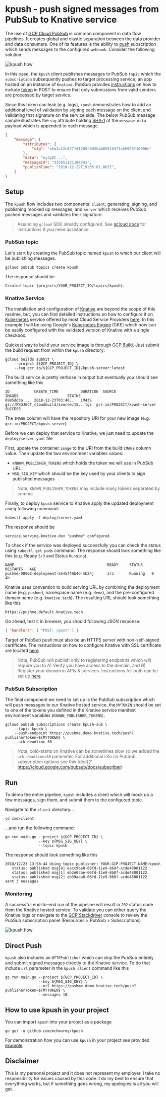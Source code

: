 # kpush - push signed messages from PubSub to Knative service

The use of [GCP Cloud PubSub](https://cloud.google.com/pubsub/) is common component in data flow pipelines. It creates global and elastic separation between the data provider and data consumers. One of its features is the ability to [push](https://cloud.google.com/pubsub/docs/push) subscription which sends messages to the configured `webhook`. Consider the following solution:

![kpush flow](img/kpush-flow.png)

In this case, the `kpush` client publishes messages to PubSub `topic` which the `subscription` subsequently pushes to target processing service, an app hosted on an instance of `Knative`. PubSub provides [instructions](https://cloud.google.com/pubsub/docs/push) on how to include [token](https://cloud.google.com/pubsub/docs/faq#security) in POST to ensure that only submissions from valid senders are processed by target service.

Since this token can leak (e.g. logs), `kpush` demonstrates how to add an additional level of validation by signing each message on the client and validating that signature on the service side. The below PubSub message sample illustrates the `sig` attribute holding [SHA-1](https://en.wikipedia.org/wiki/SHA-1) of the `message.data` payload which is appended to each message.

```json
{
    "message": {
        "attributes": {
            "sig": "sha1=22c477fd1269c9d3bab8591b371a66976f10006e"
        },
        "data": "eyJpZC...",
        "messageId": "333651121184341",
        "publishTime": "2018-12-22T19:05:01.067Z",
    }
}
```

## Setup

The `kpush` flow includes two components: `client`, generating, signing, and publishing mocked up messages, and `server` which receives PubSub pushed messages and validates their signature.

> Assuming `gcloud` SDK already configured. See [gcloud docs](https://cloud.google.com/sdk/gcloud/) for instructions if you need assistance

### PubSub topic

Let's start by creating the PubSub topic named `kpush` to which our client will be publishing messages.

```shell
gcloud pubsub topics create kpush
```

The response should be

```shell
Created topic [projects/YOUR_PROJECT_ID/topics/kpush].
```

### Knative Service

The installation and configuration of [Knative](https://github.com/knative) are beyond the scope of this readme, but, you can find detailed instructions on how to configure it on [Kubernetes](https://kubernetes.io/) service offered by most Cloud Service Providers [here](https://github.com/knative/docs/tree/master/install). In this example I will be using Google's [Kubernetes Engine](https://cloud.google.com/kubernetes-engine/) (GKE) which now can be easily configured with the validated version of Knative with a single checkbox.

Quickest way to build your service image is through [GCP Build](https://cloud.google.com/cloud-build/). Just submit the build request from within the `kpush` directory:

```shell
gcloud builds submit \
    --project ${GCP_PROJECT_ID} \
	--tag gcr.io/${GCP_PROJECT_ID}/kpush-server:latest
```

The build service is pretty verbose in output but eventually you should see something like this

```shell
ID           CREATE_TIME          DURATION  SOURCE                                   IMAGES                      STATUS
6905dd3a...  2018-12-23T03:48...  1M43S     gs://PROJECT_cloudbuild/source/15...tgz  gcr.io/PROJECT/kpush-server SUCCESS
```

The `IMAGE` column will have the repository URI for your new image (e.g. `gcr.io/PROJECT/kpush-server`)

Before we can deploy that service to Knative, we just need to update the `deploy/server.yaml` file

First, update the container `image` to the URI from the build `IMAGE` column value. Then update the two environment variables values:

* `KNOWN_PUBLISHER_TOKENS` which holds the token we will use in PubSub URL
* `MSG_SIG_KEY` which should be the key used by your clients to sign published messages

> Note, `KNOWN_PUBLISHER_TOKENS` may include many tokens separated by comma

Finally, to deploy `kpush` service to Knative apply the updated deployment using following command:

```shell
kubectl apply -f deploy/server.yaml
```

The response should be

```shell
service.serving.knative.dev "pushme" configured
```

To check if the service was deployed successfully you can check the status using `kubectl get pods` command. The response should look something like this (e.g. Ready `3/3` and Status `Running`).

```shell
NAME                                          READY     STATUS    RESTARTS   AGE
pushme-00002-deployment-5645f48b4d-mb24j      3/3       Running   0          4h
```

Knative uses convention to build serving URL by combining the deployment name (e.g. `pushme`), namespace name (e.g. `demo`), and the pre-configured domain name (e.g. `knative.tech`). The resulting URL should look something like this

```shell
https://pushme.default.knative.tech
```

Go ahead, test it in browser, you should following JSON response:

```json
{ "handlers": [ "POST: /post" ] }
```

Target of PubSub push must also be an HTTPS server with non-self-signed certificate. The instructions on how to configure Knative with SSL certificate are located [here](https://github.com/knative/docs/blob/master/serving/using-an-ssl-cert.md).

> Note, PubSub will publish only to registering endpoints which will require you to A) Verify you have access to the domain, and B) Register your domain in APIs & services. Instructions for both can be set up [here](https://cloud.google.com/pubsub/docs/push)

### PubSub Subscription

The final component we need to set up is the PubSub subscription which will push messages to our Knative hosted service. the `MYTOKEN` should be set to one of the tokens you defined in the Knative service manifest environment variables (`KNOWN_PUBLISHER_TOKENS`).

```shell
gcloud pubsub subscriptions create kpush-sub \
    --topic kpush \
    --push-endpoint https://pushme.demo.knative.tech/push?publisherToken=${MYTOKEN} \
    --ack-deadline 30
```

> Note, cold-starts on Knative can be sometimes slow so we added the `ack-deadline=30` parameter. For additional info on PubSub subscription options see this [doc](* https://cloud.google.com/pubsub/docs/subscriber)


## Run

To demo the entire pipeline, `kpush` includes a client which will mock up a few messages, sign them, and submit them to the configured topic.

Navigate to the `client` directory...

```shell
cd cmd/client
```

...and run the following command:

```shell
go run main.go --project ${GCP_PROJECT_ID} \
               --key ${MSG_SIG_KEY} \
               --topic kpush
```

The response should look something like this

```shell
2018/12/23 13:58:44 Using topic publisher: YOUR-GCP-PROJECT-NAME:kpush
   status: published msg[0] eacc9be0-06fd-11e9-868f-acde48001122
   status: published msg[1] eb2e0cae-06fd-11e9-868f-acde48001122
   status: published msg[2] eb39aaa0-06fd-11e9-868f-acde48001122
sent 3 messages
```

### Monitoring

A successful end-to-end run of the pipeline will result in `202` status code from the Knative hosted service. To validate you can either query the Knative logs or navigate to the [GCP Stackdriver](https://cloud.google.com/stackdriver/) console to review the PubSub subscription panel (Resources > PubSub > Subscriptions)

![kpush flow](img/kpush-chart.png)

## Direct Push

`kpush` also includes an `HTTPPublisher` which can skip the PubSub entirely and submit signed messages directly to the Knative service. To do that include `url` parameter in the `kpush client` command like this

```shell
go run main.go --project ${GCP_PROJECT_ID} \
               --key ${MSG_SIG_KEY} \
               --url https://pushme.demo.knative.tech/push?publisherToken=${MYTOKEN} \
               --messages 10
```

## How to use kpush in your project

You can import `kpush` into your project as a package

```shell
go get -u github.com/mchmarny/kpush
```

For demonstration how you can use `kpush` in your project see provided [example](https://github.com/mchmarny/kpush/blob/master/example/main.go).

## Disclaimer

This is my personal project and it does not represent my employer. I take no responsibility for issues caused by this code. I do my best to ensure that everything works, but if something goes wrong, my apologies is all you will get.

